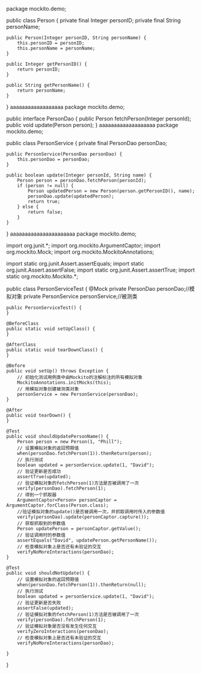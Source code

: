 package mockito.demo;

public class Person {
    private final Integer personID;
    private final String personName;

    public Person(Integer personID, String personName) {
        this.personID = personID;
        this.personName = personName;
    }

    public Integer getPersonID() {
        return personID;
    }

    public String getPersonName() {
        return personName;
    }
}
aaaaaaaaaaaaaaaaaa
package mockito.demo;

public interface PersonDao {
    public Person fetchPerson(Integer personId);
    public void update(Person person);
}
aaaaaaaaaaaaaaaaaaa
package mockito.demo;

public class PersonService {
    private final PersonDao personDao;

    public PersonService(PersonDao personDao) {
        this.personDao = personDao;
    }

    public boolean update(Integer personId, String name) {
        Person person = personDao.fetchPerson(personId);
        if (person != null) {
            Person updatedPerson = new Person(person.getPersonID(), name);
            personDao.update(updatedPerson);
            return true;
        } else {
            return false;
        }
    }
}
aaaaaaaaaaaaaaaaaaaaaa
package mockito.demo;

import org.junit.*;
import org.mockito.ArgumentCaptor;
import org.mockito.Mock;
import org.mockito.MockitoAnnotations;

import static org.junit.Assert.assertEquals;
import static org.junit.Assert.assertFalse;
import static org.junit.Assert.assertTrue;
import static org.mockito.Mockito.*;

public class PersonServiceTest {
    @Mock
    private PersonDao personDao;//模拟对象
    private PersonService personService;//被测类

    public PersonServiceTest() {
    }

    @BeforeClass
    public static void setUpClass() {
    }

    @AfterClass
    public static void tearDownClass() {
    }

    @Before
    public void setUp() throws Exception {
        // 初始化测试用例类中由Mockito的注解标注的所有模拟对象
        MockitoAnnotations.initMocks(this);
        // 用模拟对象创建被测类对象
        personService = new PersonService(personDao);
    }

    @After
    public void tearDown() {
    }

    @Test
    public void shouldUpdatePersonName() {
        Person person = new Person(1, "Phill");
        // 设置模拟对象的返回预期值
        when(personDao.fetchPerson(1)).thenReturn(person);
        // 执行测试
        boolean updated = personService.update(1, "David");
        // 验证更新是否成功
        assertTrue(updated);
        // 验证模拟对象的fetchPerson(1)方法是否被调用了一次
        verify(personDao).fetchPerson(1);
        // 得到一个抓取器
        ArgumentCaptor<Person> personCaptor = ArgumentCaptor.forClass(Person.class);
        //验证模拟对象的update()是否被调用一次，并抓取调用时传入的参数值
        verify(personDao).update(personCaptor.capture());
        // 获取抓取到的参数值
        Person updatePerson = personCaptor.getValue();
        // 验证调用时的参数值
        assertEquals("David", updatePerson.getPersonName());
        // 检查模拟对象上是否还有未验证的交互
        verifyNoMoreInteractions(personDao);
    }

    @Test
    public void shouldNotUpdate() {
        // 设置模拟对象的返回预期值
        when(personDao.fetchPerson(1)).thenReturn(null);
        // 执行测试
        boolean updated = personService.update(1, "David");
        // 验证更新是否失败
        assertFalse(updated);
        // 验证模拟对象的fetchPerson(1)方法是否被调用了一次
        verify(personDao).fetchPerson(1);
        // 验证模拟对象是否没有发生任何交互
        verifyZeroInteractions(personDao);
        // 检查模拟对象上是否还有未验证的交互
        verifyNoMoreInteractions(personDao);

    }
}
